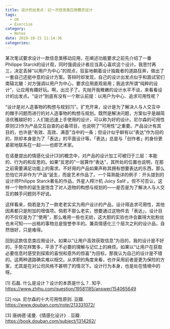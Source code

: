 ```yaml
---
title: 设计的出发点：记一次信息类应用概念设计
tags:
  - UX
  - Exercise
category:
  - Notes
date: 2019-10-15 11:14:36
categories:
---
```



某次笔试要求设计一款信息类移动应用，在阐述功能要求之前先介绍了一番Philippe Starck的设计观，同时强调设计者应当真心喜欢这个设计。我思忖再三，决定丢掉“以用户为中心”的观点，狂妄地朝着设计独裁者的道路狂奔，做出了一套自己还挺中意的设计方案。答辩时却发现，自己的设计出发点似乎和面试官们南辕北辙：对方强调以用户为中心，要求应用直观易用；我追求所谓“纯粹的设计”，让应用有趣好玩。啊，出岔子了。先抛开我稚嫩的设计水平不谈，来看看设计的出发点。“设计”到底有没有一个默认前提：以用户为中心、追求可用性呢？

“设计是对人造事物的构想与规划[1]”。扩充开来，设计是为了解决人与人交互中的棘手问题而进行的对人造事物的构想与规划。既然是解决问题，方案似乎是越简洁优雅越好的；人们能迅速上手使用的设计，可以称为好的设计。尼尔森的可用性原则[2]作为产品交互自查的必备项目，也说明了“可用性”之重要。产品设计有其目的，也许是“有效、高效、满意”当中的一条；但设计似乎鲜有以“表达”作为目的的，除却本身是为了「表达」的平面设计等。「表达」总是与「创作者」的身份更紧密地联系在一起——也即艺术家。

在诺曼提出的情感化设计[3]的概念中，对产品的设计加工可被归于三层：本能的、行为的和反思的。如果“反思的”一层算作“表达”，其所处的位置也说明，在那之前需要满足功能上的需求。不好用的产品如果声称其拥有想要表达的东西，那么恐怕它并非作为“产品”诞生，而是艺术作品了。一个耳熟能详的例子：开头提到的设计师Philippe Starck著名的作品，外星人榨汁机 Juicy Salif 。但不可否认，这样一个物件的诞生是饱含了对人造物的构想与规划的——是否是为了解决人与人交互的棘手问题则不好说。

这样看来，倘若是为了一款老老实实为用户设计的产品，设计得追求可用性，其他因素都只是附加的增值项。倘若不那么老实，想要通过这物件去「表达」，设计目的不仅仅是为了“使用”，那么难用一些也无妨，这大胆的实验也许会赢得大批粉丝也未可知——出格的事物总是毁誉参半的。兼具情感化三个层次之利的设计品，自然很好，只是难得。

回到这款信息类应用设计。如果以“让用户高效获取信息”为目的，我的设计是不好的，手势花样繁多，平添了不必要的理解与记忆上的麻烦。如果以“让用户在获取必要信息时感受到探索的喜悦和意外的惊喜”为目标，那我认为自己的设计是不错的。这两种道路确实难以相交。从求职的角度来看，也许采用前者是更为保险的方案，尤其是在对公司风格不甚明了的情况下。设计行为本身，也是处在情境中的呀。



[1] 石磊. 什么是设计？设计的本质是什么？. 知乎.  https://www.zhihu.com/question/19581185/answer/154065649 

[2] roja. 尼尔森的十大可用性原则. 豆瓣.  https://www.douban.com/note/213331072/ 

[3] 唐纳德·诺曼.《情感化设计》. 豆瓣. https://book.douban.com/subject/1314262/ 









